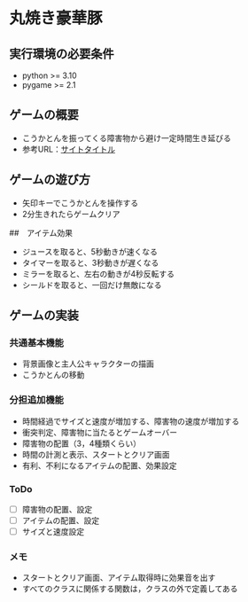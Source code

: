 # 丸焼き豪華豚

## 実行環境の必要条件
* python >= 3.10
* pygame >= 2.1

## ゲームの概要
* こうかとんを振ってくる障害物から避け一定時間生き延びる
* 参考URL：[サイトタイトル](https://www.hoge.com/)

## ゲームの遊び方
* 矢印キーでこうかとんを操作する
* 2分生きれたらゲームクリア

##　アイテム効果
- ジュースを取ると、5秒動きが速くなる
- タイマーを取ると、3秒動きが遅くなる
- ミラーを取ると、左右の動きが4秒反転する
- シールドを取ると、一回だけ無敵になる

## ゲームの実装
### 共通基本機能
* 背景画像と主人公キャラクターの描画
* こうかとんの移動

### 分担追加機能
* 時間経過でサイズと速度が増加する、障害物の速度が増加する
* 衝突判定、障害物に当たるとゲームオーバー
* 障害物の配置（3，4種類くらい）
* 時間の計測と表示、スタートとクリア画面 　
* 有利、不利になるアイテムの配置、効果設定

### ToDo
- [ ] 障害物の配置、設定
- [ ] アイテムの配置、設定
- [ ] サイズと速度設定

### メモ
* スタートとクリア画面、アイテム取得時に効果音を出す
* すべてのクラスに関係する関数は，クラスの外で定義してある




